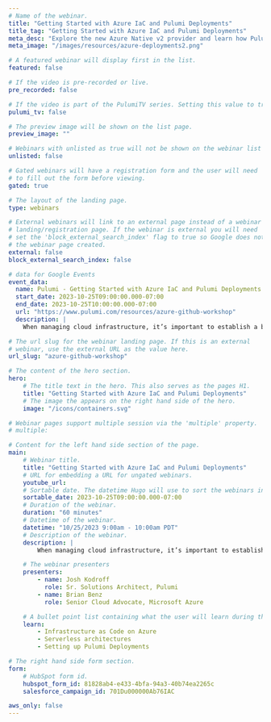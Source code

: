 ```yaml
---
# Name of the webinar.
title: "Getting Started with Azure IaC and Pulumi Deployments"
title_tag: "Getting Started with Azure IaC and Pulumi Deployments"
meta_desc: "Explore the new Azure Native v2 provider and learn how Pulumi Deployments make it easier to validate both infrastructure and app code before release."
meta_image: "/images/resources/azure-deployments2.png"

# A featured webinar will display first in the list.
featured: false

# If the video is pre-recorded or live.
pre_recorded: false

# If the video is part of the PulumiTV series. Setting this value to true will list the video in the "PulumiTV" section.
pulumi_tv: false

# The preview image will be shown on the list page.
preview_image: ""

# Webinars with unlisted as true will not be shown on the webinar list
unlisted: false

# Gated webinars will have a registration form and the user will need
# to fill out the form before viewing.
gated: true

# The layout of the landing page.
type: webinars

# External webinars will link to an external page instead of a webinar
# landing/registration page. If the webinar is external you will need
# set the 'block_external_search_index' flag to true so Google does not index
# the webinar page created.
external: false
block_external_search_index: false

# data for Google Events
event_data:
  name: Pulumi - Getting Started with Azure IaC and Pulumi Deployments
  start_date: 2023-10-25T09:00:00.000-07:00
  end_date: 2023-10-25T10:00:00.000-07:00
  url: "https://www.pulumi.com/resources/azure-github-workshop"
  description: |
    When managing cloud infrastructure, it’s important to establish a build-test-release process for your team. In this session, you will learn how to use Pulumi’s [Azure Native v2 provider](/blog/introducing-azure-native-v2/) and your favorite programming languages to stand up new projects on Azure quickly. Then, we’ll show you how Pulumi Deployments make it easier than ever to validate both infrastructure and app code before release.

# The url slug for the webinar landing page. If this is an external
# webinar, use the external URL as the value here.
url_slug: "azure-github-workshop"

# The content of the hero section.
hero:
    # The title text in the hero. This also serves as the pages H1.
    title: "Getting Started with Azure IaC and Pulumi Deployments"
    # The image the appears on the right hand side of the hero.
    image: "/icons/containers.svg"

# Webinar pages support multiple session via the 'multiple' property.
# multiple:

# Content for the left hand side section of the page.
main:
    # Webinar title.
    title: "Getting Started with Azure IaC and Pulumi Deployments"
    # URL for embedding a URL for ungated webinars.
    youtube_url:
    # Sortable date. The datetime Hugo will use to sort the webinars in date order.
    sortable_date: 2023-10-25T09:00:00.000-07:00
    # Duration of the webinar.
    duration: "60 minutes"
    # Datetime of the webinar.
    datetime: "10/25/2023 9:00am - 10:00am PDT"
    # Description of the webinar.
    description: |
        When managing cloud infrastructure, it’s important to establish a build-test-release process for your team. In this session, you will learn how to use Pulumi’s [Azure Native v2 provider](/blog/introducing-azure-native-v2/) and your favorite programming languages to stand up new projects on Azure quickly. Then, we’ll show you how Pulumi Deployments make it easier than ever to validate both infrastructure and app code before release.

    # The webinar presenters
    presenters:
        - name: Josh Kodroff
          role: Sr. Solutions Architect, Pulumi
        - name: Brian Benz
          role: Senior Cloud Advocate, Microsoft Azure

    # A bullet point list containing what the user will learn during the webinar.
    learn:
        - Infrastructure as Code on Azure
        - Serverless architectures
        - Setting up Pulumi Deployments

# The right hand side form section.
form:
    # HubSpot form id.
    hubspot_form_id: 81828ab4-e433-4bfa-94a3-40b74ea2265c
    salesforce_campaign_id: 701Du000000Ab76IAC

aws_only: false
---
```

